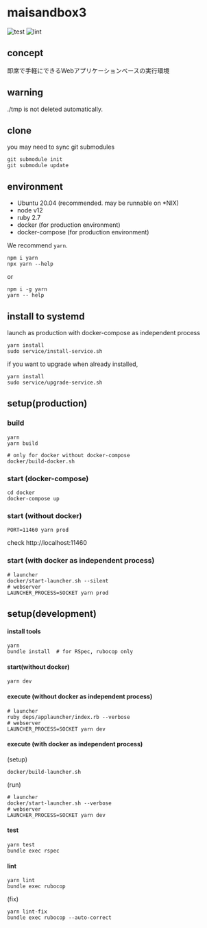 # maisandbox3

![test](https://github.com/buyoh/maisandbox3/workflows/test/badge.svg)
![lint](https://github.com/buyoh/maisandbox3/workflows/lint/badge.svg)

## concept

即席で手軽にできるWebアプリケーションベースの実行環境

## warning

./tmp is not deleted automatically.

## clone

you may need to sync git submodules

```
git submodule init
git submodule update
```

## environment

- Ubuntu 20.04 (recommended. may be runnable on *NIX)
- node v12
- ruby 2.7
- docker (for production environment)
- docker-compose (for production environment)

We recommend `yarn`.

```
npm i yarn
npx yarn --help
```

or

```
npm i -g yarn
yarn -- help
```

## install to systemd

launch as production with docker-compose as independent process

```
yarn install
sudo service/install-service.sh
```

if you want to upgrade when already installed,

```
yarn install
sudo service/upgrade-service.sh
```


## setup(production)

### build

```
yarn
yarn build
```

```
# only for docker without docker-compose
docker/build-docker.sh
```

### start (docker-compose)

```
cd docker
docker-compose up
```

### start (without docker)

```
PORT=11460 yarn prod
```

check http://localhost:11460

### start (with docker as independent process)

```
# launcher
docker/start-launcher.sh --silent
# webserver
LAUNCHER_PROCESS=SOCKET yarn prod
```

## setup(development)

#### install tools

```
yarn
bundle install  # for RSpec, rubocop only
```

#### start(without docker)

```
yarn dev
```

#### execute (without docker as independent process)

```
# launcher
ruby deps/applauncher/index.rb --verbose
# webserver
LAUNCHER_PROCESS=SOCKET yarn dev
```


#### execute (with docker as independent process)

(setup)
```
docker/build-launcher.sh
```

(run)

```
# launcher
docker/start-launcher.sh --verbose
# webserver
LAUNCHER_PROCESS=SOCKET yarn dev
```

#### test

```
yarn test
bundle exec rspec
```

#### lint

```
yarn lint
bundle exec rubocop
```

(fix)

```
yarn lint-fix
bundle exec rubocop --auto-correct
```

